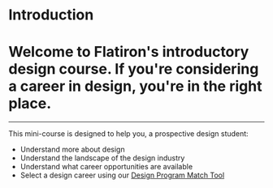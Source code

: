 # Introduction


# Welcome to Flatiron's introductory design course. If you're considering a career in design, you're in the right place.
<hr color="#eaecef">

This mini-course is designed to help you, a prospective design student:
* Understand more about design
* Understand the landscape of the design industry
* Understand what career opportunities are available
* Select a design career using our [Design Program Match Tool](https://theflatironschool.typeform.com/to/FpxjnA)

